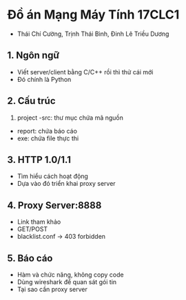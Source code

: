 # Đồ án Mạng Máy Tính 17CLC1
- Thái Chí Cường, Trịnh Thái Bình, Đinh Lê Triều Dương
## 1. Ngôn ngữ
- Viết server/client bằng C/C++ rồi thì thử cái mới 
- Đó chính là Python
## 2. Cấu trúc
1. project
-src: thư mục chứa mã nguồn
- report: chứa báo cáo 
- exe: chứa file thực thi
## 3. HTTP 1.0/1.1
- Tìm hiểu cách hoạt động
- Dựa vào đó triển khai proxy server
## 4. Proxy Server:8888
- Link tham khảo 
- GET/POST
- blacklist.conf -> 403 forbidden
## 5. Báo cáo
- Hàm và chức năng, không copy code
- Dùng wireshark để quan sát gói tin 
- Tại sao cần proxy server

